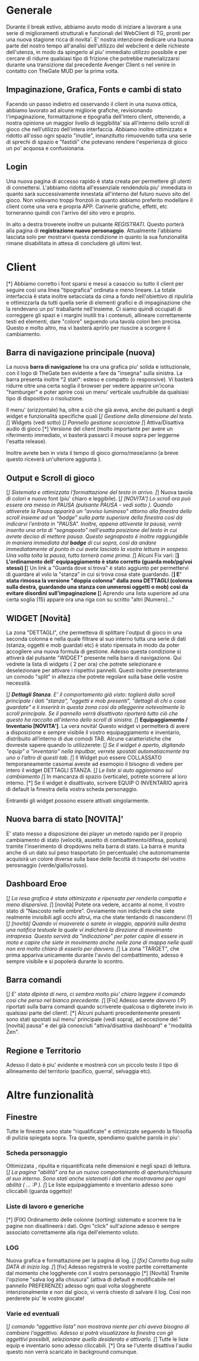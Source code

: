 # Generale #
Durante il break estivo, abbiamo avuto modo di iniziare a lavorare a una serie di miglioramenti strutturali e funzionali del WebClient di TG, pronti per una nuova stagione ricca di novita'.
E' nostra intenzione dedicare una buona parte del nostro tempo all'analisi dell'utilizzo del webclient e delle richieste dell'utenza, in modo da spingerlo al piu' immediato utilizzo possibile e per cercare di  ridurre qualsiasi tipo di frizione che potrebbe materializzarsi durante una transizione dal precedente Avenger Client o nel venire in contatto con TheGate MUD per la prima volta.

## Impaginazione, Grafica, Fonts e cambi di stato ##
Facendo un passo indietro ed osservando il client in una nuova ottica, abbiamo lavorato ad alcune migliorie grafiche, revisionando l'impaginazione, formattazione e tipografia dell'intero client, ottenendo, a nostra opinione un maggior livello di leggibilita' sia all'interno dello scroll di gioco che nell'utilizzo dell'intera interfaccia.
Abbiamo inoltre ottimizzato e ridotto all'osso ogni spazio "inutile", innanzitutto rimuovendo tutta una serie di sprechi di spazio e "fastidi" che potevano rendere l'esperienza di gioco un po' acquosa e confusionaria. 

## Login ##
Una nuova pagina di accesso rapido è stata creata per permettere gli utenti di connettersi. 
L'abbiamo ridotta all'essenziale rendendola piu' immediata in quanto sarà successivamente innestata all'interno del futuro nuovo sito del gioco. 
Non volevamo troppi fronzoli in quanto abbiamo preferito modellare il client come una vera e propria APP. Carinerie grafiche, effetti, etc torneranno quindi con l'arrivo del sito vero e proprio.

In alto a destra troverete inoltre un pulsante *REGISTRATI*. Questo porterà alla pagina di **registrazione nuovo personaggio**. Attualmente l'abbiamo lasciata solo per mostrarvi questa condizione in quanto la sua funzionalità rimane disabilitata in attesa di concludere gli ultimi test.


# Client # 
[*] Abbiamo corretto i font sparsi e messi a casaccio su tutto il client per seguire così una  linea "tipografica" ordinata e meno lineare.
La totale interfaccia è stata inoltre setacciata da cima a fondo nell'obiettivo di ripulirla e ottimizzarla da tutti quella serie di elementi grafici e di impaginazione che la rendevano un po' traballante nell'insieme. Ci siamo quindi occupati di correggere gli spazi e i margini inutili tra i contenuti, allineare correttamente testi ed elementi, dare "colore" seguendo una tavola colori ben precisa. Questo e molto altro, ma vi basterà aprirlo per riuscire a scorgere il cambiamento.

## Barra di navigazione principale (nuova) ##
La nuova **barra di navigazione** ha ora una grafica piu' solida e istituzionale, con il logo di TheGate ben evidente a fare da "insegna" sulla sinistra.
La barra presenta inoltre °2 stati°: esteso e compatto (o responsive). Vi basterà ridurre oltre una certa soglia il browser
per vedere apparire un'icona "hamburger" e poter aprire così un menu' verticale usufruibile da qualsiasi tipo di dispositivo o risoluzione.

Il menu' (orizzontale) ha, oltre a ciò che già aveva, anche dei pulsanti a degli widget e funzionalità specifiche quali 
  [*] Gestione della dimensione del testo.
  [*] Widgets (vedi sotto)
  [*] Pannello gestione scorciatoie
  [*] Attiva/Disattiva audio di gioco
  [*] Versione del client (molto importante per avere un riferimento immediato, vi basterà passarci il mouse sopra per leggerne l'esatta release).

Inoltre avrete ben in vista il tempo di gioco giorno/mese/anno (a breve questo riceverà un'ulteriore aggiunta ).

## Output e Scroll di gioco ##
[*] Sistemata e ottimizzata l'formattazione del testo in arrivo.
[*] Nuova tavola di colori e nuovo font (piu' chiaro e leggibile).
[*] [NOVITA'] Lo scroll ora può essere ora messo in PAUSA (pulsante PAUSA - vedi sotto ).
  Quando attiverete la Pausa apparirà un "avviso luminoso" attorno alla finestra dello scroll insieme ad un "badge" sulla parte superiore della finestra così da indicarvi l'entrata in "PAUSA". Inoltre, appena attiverete la pausa, verrà inserito una orta di "segnaposto" nell'esatta posizione del testo in cui avrete deciso di mettere pausa. Questo segnaposto è inoltre raggiungibile in maniera immediata dal **badge** di cui sopra, così da andare immediatamente al punto in cui avete lasciato la vostra lettura in sospeso.
  Una volta tolta la pausa, tutto tornerà come prima.
[*] Alcuni Fix vari: 
  [**] L'ordinamento dell' equipaggiamento è stato corretto (guarda mob/pg/voi stessi)
  [**] Un link a "Guarda dove si trova" è stato aggiunto per permettervi di guardare al volo la "stanza" in cui si trova cosa state guardando.
  [**] E' stata rimossa la versione "doppia colonna" dalla zona DETTAGLI (colonna sulla destra, guardando una stanza con unmerosi oggetti o mob) così da evitare disordini sull'impaginazione
  [**] Aprendo una lista superiore ad una certa soglia (15) appare ora una riga con su scritto "altri [Numero]..."


## WIDGET [Novità] ##
La zona "DETTAGLI", che permetteva di splittare l'output di gioco in una seconda colonna e nella quale filtrare al suo interno tutta una serie di dati (stanza, oggetti e mob guardati etc) è stato ripensata in modo da poter accogliere una nuova formula di gestione.
Adesso questa condizione si attiverà dal pulsante "WIDGET" presente nella barra di navigazione. Qui vedrete la lista di widgets ( 2 per ora) che potrete selezionare e deselezionare per attivare i rispettivi pannelli.
Questi inoltre presenteranno un comodo "split" in altezza  che potrete regolare sulla base delle vostre necessità.

[*] **Dettagli Stanza**.
E' il comportamento già visto: toglierà dallo scroll principale i dati "stanza", "oggetti e mob presenti", "dettagli di chi o cosa guardate" e li inserirà in questa zona così da alleggerire notevolmente lo scroll principale. Se il pannello verrà disattivato riporterà tutto ciò che questo ha raccolto all'interno dello scroll di sinistra.
[*] **Equipaggiamento / Inventario [NOVITA']**. 
La vera novità! Questo widget vi permetterà di avere a disposizione e sempre visibile il vostro equipaggiamento e inventario, distribuito all'interno di due comodi TAB. Alcune caratteristiche che dovreste sapere quando lo utilizzerete:
[*] Se il widget è aperto, digitando "equip" o "inventario" nella inputbar, verrete spostati automatiacmente tra uno o l'altro di questi tab.
[*] Il Widget può essere COLLASSATO temporaneamente casomai aveste ad esemopio il bisogno di vedere per intero il widget DETTAGLI STANZA.
[*] Le liste si auto aggiornano sul cambiamento
[*] In mancanza di spazio (verticale), potrete scorrere al loro interno.
[*] Se il widget è disattivato, scrivere EQUIP O INVENTARIO aprirà di default la finestra della vostra scheda personaggio.

Entrambi gli widget possono essere attivati singolarmente.

## Nuova barra di stato [NOVITA]' ##
E' stato messo a disposizione dei player un metodo rapido per il proprio cambiamento di stato (velocità, assetto di combattimento/difesa, postura) tramite l'inserimento di dropdowns nella barra di stato. La barra è munita anche di un dato sul peso trasportato (in percentuale) che autonomamente acquisirà un colore diverse sulla base delle facoltà di trasporto del vostro perosnaggio (verde/giallo/rosso).

## Dashboard Eroe ##
[*] La resa grafica è stata ottimizzata e ripensata per renderla compatta e meno dispersiva. 
[*] [novità] Potete ora vedere, accanto al nome, il vostro stato di "Nascosto nelle ombre". Ovviamente non indicherà che siete realmente invisibili agli occhi altrui, ma che state tentando di nascondervi (!)
[*] [novità] Quando vi muoverete o sarete in viaggio, apparirà  sulla destra una notifica testuale la quale vi indicherà la direzione di movimento intrapresa. Questo servirà da "indicazione" per poter capire di essere in moto e capire che siete in movimento anche nelle zone di mappa nelle quali non era molto chiaro di esserlo per davvero.
[*] La zona "TARGET", che prima appariva unicamente durante l'avvio del combattimento, adesso è sempre visibile e si popolerà durante lo scontro.

## Barra comandi ##
[*] E' stata dipinta di nero, ci sembra molto piu' chiaro leggere il comando così che perso nel bianco precedente.
[*] [Fix] Adesso sarete *davvero* (:P) riportati sulla barra comandi quando scriverete qualcosa o digiterete invio in qualsiasi parte del client!.
[*] Alcuni pulsanti precedentemente presenti sono stati spostati sul menu' principale (vedi sopra), ad eccezione del "[novità] pausa" e dei già conosciuti "attiva/disattiva dashboard" e "modalità Zen".

## Regione e Territorio ##
Adesso il dato è piu' evidente e mostrerà con un piccolo testo il tipo di allineamento del territorio (pacifico, guerra!, selvaggia etc).


# Altre funzionalità #

## Finestre ##
Tutte le finestre sono state "riqualificate" e ottimizzate seguendo la filosofia di pulizia spiegata sopra. 
Tra queste, spendiamo qualche parola in piu':

### Scheda personaggio ###
Ottimizzata , ripulita e riquantificata nelle dimensioni e negli spazi di lettura. 
[*] La pagina "abilità" ora ha un nuovo comportamento di apertura/chiusura al suo interno. Sono stati anche sistemati i dati che mostravamo  per ogni abilità ( ... :P ).
[*] Le liste equipaggiamento e inventario adesso sono cliccabili (guarda oggetto)!

### Liste di lavoro e generiche ###
[*] [FIX] Ordinamento delle colonne (sorting) sistemato e scorrere tra le pagine non disallineerà i dati. Ogni "click" sull'azione adesso è sempre associato correttamente alla riga dell'elemento voluto.

### LOG ###
Nuova grafica e formattazione per la pagina di log.
[*] [fix] Corretto bug sulla DATA di inizio log. 
[*] [fix] Adesso registrerà le vostre partite correttamente dal momento che loggherete con il vostro personaggio
[*] [Novità] Tramite l'opzione "salva log alla chiusura" (attiva di default e modificabile nel pannello PREFERENZE) adesso ogni qual volta sloggherete intenzionalmente e non dal gioco, vi verrà chiesto di salvare il log. Così non perderete piu' le vostre giocate!


### Varie ed eventuali ###
[*] comando "aggettivo lista" non mostrava niente per chi aveva bisogno di cambiare l'aggettivo. Adesso si potrà visualizzare la finestra con gli aggettivi possibili, selezionare quello desiderato e attivarlo.
[*] Tutte le liste equip e inventario sono adesso cliccabili.
[*] Ora se l'utente disattiva l'audio questo non verrà scaricato in background comunque.







